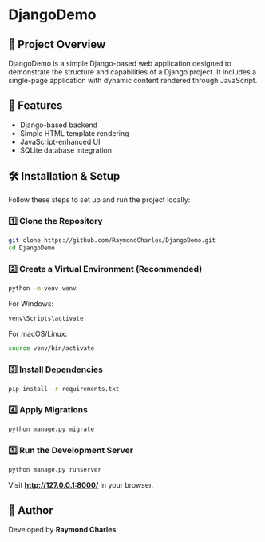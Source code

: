 # DjangoDemo

## 📌 Project Overview
DjangoDemo is a simple Django-based web application designed to demonstrate the structure and capabilities of a Django project. It includes a single-page application with dynamic content rendered through JavaScript.

## 🚀 Features
- Django-based backend
- Simple HTML template rendering
- JavaScript-enhanced UI
- SQLite database integration

## 🛠️ Installation & Setup
Follow these steps to set up and run the project locally:

### 1️⃣ Clone the Repository
```sh
git clone https://github.com/RaymondCharles/DjangoDemo.git
cd DjangoDemo
```

### 2️⃣ Create a Virtual Environment (Recommended)
```sh
python -m venv venv
```

For Windows:
```sh
venv\Scripts\activate
```
For macOS/Linux:
```sh
source venv/bin/activate
```

### 3️⃣ Install Dependencies
```sh
pip install -r requirements.txt
```

### 4️⃣ Apply Migrations
```sh
python manage.py migrate
```

### 5️⃣ Run the Development Server
```sh
python manage.py runserver
```
Visit **http://127.0.0.1:8000/** in your browser.

## 🌟 Author
Developed by **Raymond Charles**.
